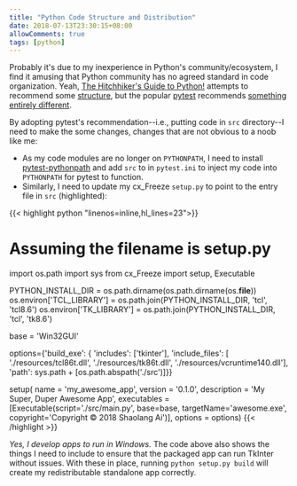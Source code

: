 ```yaml
---
title: "Python Code Structure and Distribution"
date: 2018-07-13T23:30:15+08:00
allowComments: true
tags: [python]
---
```


Probably it's due to my inexperience in Python's community/ecosystem, I find
it amusing that Python community has no agreed standard in code organization.
Yeah, [The Hitchhiker's Guide to Python!][hitchhiker] attempts to recommend
some [structure][hitchhiker-structure], but the popular [pytest][pytest]
recommends [something entirely different][pytest-structure].

By adopting pytest's recommendation--i.e., putting code in `src` directory--I
need to make the some changes, changes that are not obvious to a noob like me:

* As my code modules are no longer on `PYTHONPATH`, I need to install
  [pytest-pythonpath][pytest-pythonpath] and add `src` to in `pytest.ini` to
  inject my code into `PYTHONPATH` for pytest to function.
* Similarly, I need to update my cx_Freeze `setup.py` to point to the entry
  file in `src` (highlighted):

{{< highlight python "linenos=inline,hl_lines=23">}}
# Assuming the filename is setup.py
import os.path
import sys
from cx_Freeze import setup, Executable

PYTHON_INSTALL_DIR = os.path.dirname(os.path.dirname(os.__file__))
os.environ['TCL_LIBRARY'] = os.path.join(PYTHON_INSTALL_DIR, 'tcl', 'tcl8.6')
os.environ['TK_LIBRARY'] = os.path.join(PYTHON_INSTALL_DIR, 'tcl', 'tk8.6')

base = 'Win32GUI'

options={'build_exe': {
   'includes': ['tkinter'],
   'include_files': [
       './resources/tcl86t.dll',
       './resources/tk86t.dll',
       './resources/vcruntime140.dll'],
    'path': sys.path + [os.path.abspath('./src')]}}

setup(  name = 'my_awesome_app',
       version = '0.1.0',
       description = 'My Super, Duper Awesome App',
       executables = [Executable(script='./src/main.py', base=base,
           targetName='awesome.exe',
           copyright='Copyright © 2018 Shaolang Ai')],
       options = options)
{{< /highlight >}}

_Yes, I develop apps to run in Windows._ The code above also shows the things
I need to include to ensure that the packaged app can run TkInter without
issues. With these in place, running `python setup.py build` will
create my redistributable standalone app correctly.


[hitchhiker]: http://docs.python-guide.org/en/latest/
[hitchhiker-structure]: http://docs.python-guide.org/en/latest/writing/structure/
[pytest]: https://pytest.org
[pytest-structure]: https://docs.pytest.org/en/latest/goodpractices.html#tests-outside-application-code
[pytest-pythonpath]: https://github.com/bigsassy/pytest-pythonpath
